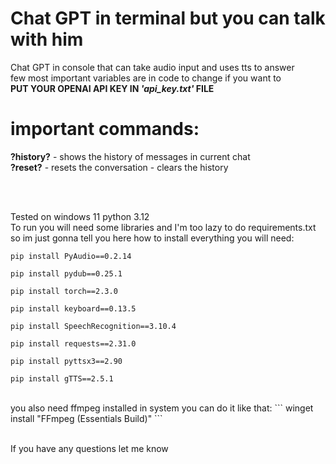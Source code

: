 # Chat GPT in terminal but you can talk with him
 Chat GPT in console that can take audio input and uses tts to answer
<br />
few most important variables are in code to change if you want to
<br />
**PUT YOUR OPENAI API KEY IN _'api_key.txt'_ FILE**

# important commands:
**?history?** - shows the history of messages in current chat
<br />
**?reset?** - resets the conversation - clears the history

<br />
<br />

Tested on windows 11 python 3.12 
<br />
To run you will need some libraries and I'm too lazy to do requirements.txt so im just gonna tell you here how to install everything you will need:
```
pip install PyAudio==0.2.14
```
```
pip install pydub==0.25.1
```
```
pip install torch==2.3.0
```
```
pip install keyboard==0.13.5
```
```
pip install SpeechRecognition==3.10.4
```
```
pip install requests==2.31.0
```
```
pip install pyttsx3==2.90
```
```
pip install gTTS==2.5.1
```
<br />
you also need ffmpeg installed in system
you can do it like that:
```
winget install "FFmpeg (Essentials Build)"
```
<br />
<br />

If you have any questions let me know
